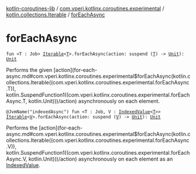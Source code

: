 [kotlin-coroutines-lib](../../index.md) / [com.vperi.kotlinx.coroutines.experimental](../index.md) / [kotlin.collections.Iterable](index.md) / [forEachAsync](./for-each-async.md)

# forEachAsync

`fun <T : Job> `[`Iterable`](https://kotlinlang.org/api/latest/jvm/stdlib/kotlin.collections/-iterable/index.html)`<`[`T`](for-each-async.md#T)`>.forEachAsync(action: suspend (`[`T`](for-each-async.md#T)`) -> `[`Unit`](https://kotlinlang.org/api/latest/jvm/stdlib/kotlin/-unit/index.html)`): `[`Unit`](https://kotlinlang.org/api/latest/jvm/stdlib/kotlin/-unit/index.html)

Performs the given [action](for-each-async.md#com.vperi.kotlinx.coroutines.experimental$forEachAsync(kotlin.collections.Iterable((com.vperi.kotlinx.coroutines.experimental.forEachAsync.T)), kotlin.SuspendFunction1((com.vperi.kotlinx.coroutines.experimental.forEachAsync.T, kotlin.Unit)))/action) asynchronously on each element.

`@JvmName("indexedAsync") fun <T : Job, V : `[`IndexedValue`](https://kotlinlang.org/api/latest/jvm/stdlib/kotlin.collections/-indexed-value/index.html)`<`[`T`](for-each-async.md#T)`>> `[`Iterable`](https://kotlinlang.org/api/latest/jvm/stdlib/kotlin.collections/-iterable/index.html)`<`[`V`](for-each-async.md#V)`>.forEachAsync(action: suspend (`[`V`](for-each-async.md#V)`) -> `[`Unit`](https://kotlinlang.org/api/latest/jvm/stdlib/kotlin/-unit/index.html)`): `[`Unit`](https://kotlinlang.org/api/latest/jvm/stdlib/kotlin/-unit/index.html)

Performs the [action](for-each-async.md#com.vperi.kotlinx.coroutines.experimental$forEachAsync(kotlin.collections.Iterable((com.vperi.kotlinx.coroutines.experimental.forEachAsync.V)), kotlin.SuspendFunction1((com.vperi.kotlinx.coroutines.experimental.forEachAsync.V, kotlin.Unit)))/action) asynchronously on each element as an
[IndexedValue](https://kotlinlang.org/api/latest/jvm/stdlib/kotlin.collections/-indexed-value/index.html).

